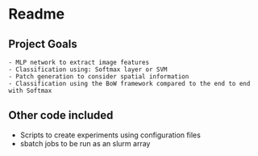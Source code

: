 # Readme

## Project Goals
    - MLP network to extract image features
    - Classification using: Softmax layer or SVM
    - Patch generation to consider spatial information
    - Classification using the BoW framework compared to the end to end with Softmax

## Other code included

- Scripts to create experiments using configuration files
- sbatch jobs to be run as an slurm array